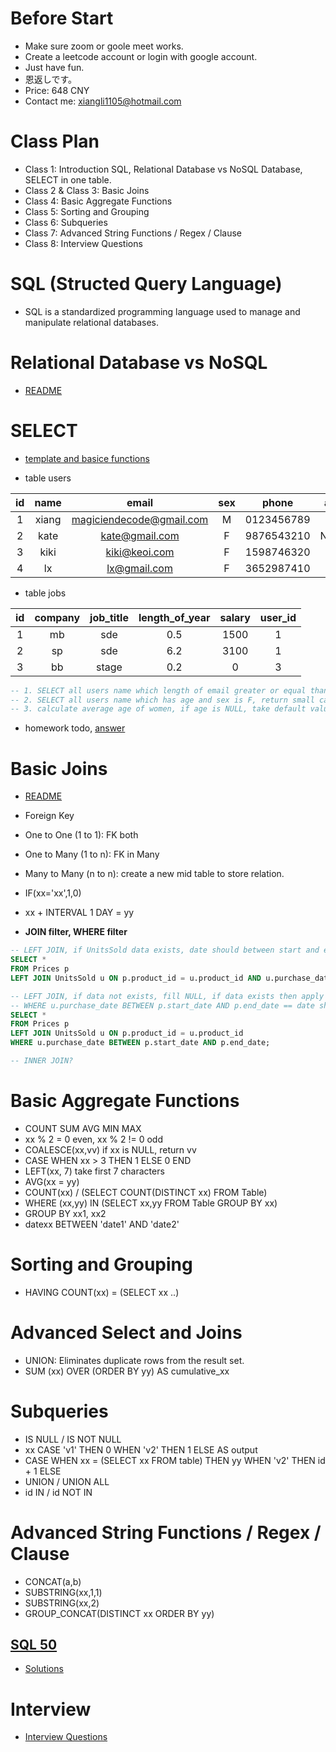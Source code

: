 # Before Start
- Make sure zoom or goole meet works.
- Create a leetcode account or login with google account.
- Just have fun.
- 恩返しです。
- Price: 648 CNY
- Contact me: xiangli1105@hotmail.com

# Class Plan
- Class 1: Introduction SQL, Relational Database vs NoSQL Database, SELECT in one table.
- Class 2 & Class 3: Basic Joins
- Class 4: Basic Aggregate Functions
- Class 5: Sorting and Grouping
- Class 6: Subqueries
- Class 7: Advanced String Functions / Regex / Clause
- Class 8: Interview Questions

# SQL (Structed Query Language)
- SQL is a standardized programming language used to manage and manipulate relational databases.

# Relational Database vs NoSQL
- [README](https://github.com/MagicienDeCode/SQL-ALL-IN-ONE/blob/master/1.0.relational-db-vs-kv-db.md)

# SELECT 
- [template and basice functions](https://github.com/MagicienDeCode/SQL-ALL-IN-ONE/blob/master/2.0.select.md)

- table users

|  id  |  name | email | sex | phone | age |
|:---:|:---:|:---:|:---:|:---:|:---:|
|1|xiang|magiciendecode@gmail.com|M|0123456789|32|
|2|kate|kate@gmail.com|F|9876543210|NULL|
|3|kiki|kiki@keoi.com|F|1598746320|21|
|4|lx|lx@gmail.com|F|3652987410|23|

- table jobs

|  id | company |  job_title | length_of_year | salary | user_id |
|:---:|:---:|:---:|:---:|:---:|:---:|
|1|mb|sde|0.5|1500| 1 |
|2|sp|sde|6.2|3100| 1 |
|3|bb|stage|0.2|0| 3 |

```sql
-- 1. SELECT all users name which length of email greater or equal than 14, return upper case name, example: KIKI
-- 2. SELECT all users name which has age and sex is F, return small case name: example: kiki
-- 3. calculate average age of women, if age is NULL, take default value 18
```
- homework todo, [answer](https://github.com/MagicienDeCode/SQL-ALL-IN-ONE/blob/master/2.1.todo.md)

# Basic Joins

- [README](https://github.com/MagicienDeCode/SQL-ALL-IN-ONE/blob/master/3.0.basic-joins.md)
- Foreign Key
- One to One (1 to 1): FK both
- One to Many (1 to n): FK in Many
- Many to Many (n to n): create a new mid table to store relation.

- IF(xx='xx',1,0)
- xx + INTERVAL 1 DAY = yy

- **JOIN filter, WHERE filter**
```sql
-- LEFT JOIN, if UnitsSold data exists, date should between start and end. if data not exists, just fill NULL
SELECT *
FROM Prices p
LEFT JOIN UnitsSold u ON p.product_id = u.product_id AND u.purchase_date BETWEEN p.start_date AND p.end_date;

-- LEFT JOIN, if data not exists, fill NULL, if data exists then apply filter, 
-- WHERE u.purchase_date BETWEEN p.start_date AND p.end_date == date should NOT be NULL, and between start and end
SELECT *
FROM Prices p
LEFT JOIN UnitsSold u ON p.product_id = u.product_id 
WHERE u.purchase_date BETWEEN p.start_date AND p.end_date;

-- INNER JOIN?
```
# Basic Aggregate Functions
- COUNT SUM AVG MIN MAX
- xx % 2 = 0 even, xx % 2 != 0 odd
- COALESCE(xx,vv) if xx is NULL, return vv
- CASE WHEN xx > 3 THEN 1 ELSE 0 END
- LEFT(xx, 7) take first 7 characters
- AVG(xx = yy)
- COUNT(xx) / (SELECT COUNT(DISTINCT xx) FROM Table)
- WHERE (xx,yy) IN (SELECT xx,yy FROM Table GROUP BY xx)
- GROUP BY xx1, xx2
- datexx BETWEEN 'date1' AND 'date2'

# Sorting and Grouping
- HAVING COUNT(xx) = (SELECT xx ..)

# Advanced Select and Joins
- UNION: Eliminates duplicate rows from the result set.
- SUM (xx) OVER (ORDER BY yy) AS cumulative_xx

# Subqueries
- IS NULL / IS NOT NULL
- xx CASE 'v1' THEN 0 WHEN 'v2' THEN 1 ELSE AS output
- CASE WHEN xx = (SELECT xx FROM table) THEN yy WHEN 'v2' THEN id + 1 ELSE
- UNION / UNION ALL
- id IN / id NOT IN

# Advanced String Functions / Regex / Clause
- CONCAT(a,b)
- SUBSTRING(xx,1,1)
- SUBSTRING(xx,2)
- GROUP_CONCAT(DISTINCT xx ORDER BY yy)

## [SQL 50](https://leetcode.com/studyplan/top-sql-50/)
- [Solutions](https://github.com/MagicienDeCode/SQL-ALL-IN-ONE/blob/master/3.50.solutions.md)

# Interview
- [Interview Questions](https://github.com/MagicienDeCode/SQL-ALL-IN-ONE/blob/master/4.0.interview.md)